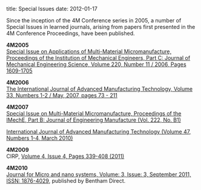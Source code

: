 title: Special Issues
date: 2012-01-17  

Since the inception of the 4M Conference series in 2005, a number of Special Issues in learned journals, arising from papers first presented in the 4M Conference Proceedings, have been published.

**4M2005**  
[Special Issue on Applications of Multi-Material Micromanufacture, Proceedings of the Institution of Mechanical Engineers, Part C: Journal of Mechanical Engineering Science, Volume 220, Number 11 / 2006, Pages 1609-1705](http://pic.sagepub.com/content/220/11.toc)

**4M2006**  
[The International Journal of Advanced Manufacturing Technology, Volume 33, Numbers 1-2 / May, 2007, pages 73 - 211](http://www.springerlink.com/content/h5l435217334/?p=b2ea8126122640f48b65b850ef5b108e%CF%80=3)

**4M2007**  
[Special Issue on Multi-Material Micromanufacture, Proceedings of the IMechE, Part B: Journal of Engineering Manufacture (Vol. 222, No. B1)](http://pib.sagepub.com/content/222/1.toc)  
     
[International Journal of Advanced Manufacturing Technology (Volume 47, Numbers 1-4, March 2010)](http://www.springerlink.com/content/0268-3768/47/1-4/)  
  
**4M2009**  
CIRP, [Volume 4, Issue 4, Pages 339-408 (2011)](http://www.sciencedirect.com/science/journal/17555817/4/4)  
 
**4M2010**   
[Journal for Micro and nano systems, Volume: 3, Issue: 3, September 2011, ISSN: 1876-4029](http://www.benthamdirect.org/pages/), published by Bentham Direct.